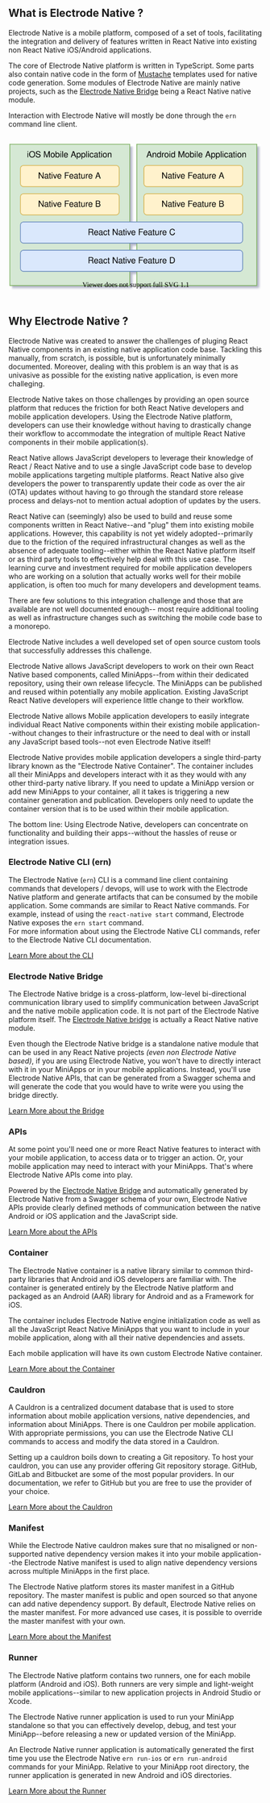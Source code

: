 ## What is Electrode Native ?

Electrode Native is a mobile platform, composed of a set of tools, facilitating the integration and delivery of features written in React Native into existing non React Native iOS/Android applications.

The core of Electrode Native platform is written in TypeScript. Some parts also contain native code in the form of [Mustache](https://mustache.github.io/) templates used for native code generation. Some modules of Electrode Native are mainly native projects, such as the [Electrode Native Bridge] being a React Native native module.

Interaction with Electrode Native will mostly be done through the `ern` command line client.

<br>
<center>
<img src="../images/sharing.svg" width="500">
</center>
<br>

## Why Electrode Native ?

Electrode Native was created to answer the challenges of pluging React Native components in an existing native application code base. Tackling this manually, from scratch, is possible, but is unfortunately minimally documented. Moreover, dealing with this problem is an way that is as univasive as possible for the existing native application, is even more challeging.

Electrode Native takes on those challenges by providing an open source platform that reduces the friction for both React Native developers and mobile application developers. Using the Electrode Native platform, developers can use their knowledge without having to drastically change their workflow to accommodate the integration of multiple React Native components in their mobile application(s).

React Native allows JavaScript developers to leverage their knowledge of React / React Native and to use a single JavaScript code base to develop mobile applications targeting multiple platforms. React Native also give developers the power to transparently update their code as over the air (OTA) updates without having to go through the standard store release process and delays-not to mention actual adoption of updates by the users.

React Native can (seemingly) also be used to build and reuse some components written in React Native--and "plug" them into existing mobile applications. However, this capability is not yet widely adopted--primarily due to the friction of the required infrastructural changes as well as the absence of adequate tooling--either within the React Native platform itself or as third party tools to effectively help deal with this use case.
The learning curve and investment required for mobile application developers who are working on a solution that actually works well for their mobile application, is often too much for many developers and development teams.

There are few solutions to this integration challenge and those that are available are not well documented enough-- most require additional tooling as well as infrastructure changes such as switching the mobile code base to a monorepo.

Electrode Native includes a well developed set of open source custom tools that successfully addresses this challenge.

Electrode Native allows JavaScript developers to work on their own React Native based components, called MiniApps--from within their dedicated repository, using their own release lifecycle. The MiniApps can be published and reused within potentially any mobile application. Existing JavaScript React Native developers will experience little change to their workflow.

Electrode Native allows Mobile application developers to easily integrate individual React Native components within their existing mobile application--without changes to their infrastructure or the need to deal with or install any JavaScript based tools--not even Electrode Native itself!

Electrode Native provides mobile application developers a single third-party library known as the "Electrode Native Container". The container includes all their MiniApps and developers interact with it as they would with any other third-party native library. If you need to update a MiniApp version or add new MiniApps to your container, all it takes is triggering a new container generation and publication. Developers only need to update the container version that is to be used within their mobile application.

The bottom line: Using Electrode Native, developers can concentrate on functionality and building their apps--without the hassles of reuse or integration issues.

### Electrode Native CLI (ern)

The Electrode Native (`ern`) CLI is a command line client containing commands that developers / devops, will use to work with the Electrode Native platform and generate artifacts that can be consumed by the mobile application. Some commands are similar to React Native commands. For example, instead of using the `react-native start` command, Electrode Native exposes the `ern start` command.\
For more information about using the Electrode Native CLI commands, refer to the Electrode Native CLI documentation.

[Learn More about the CLI](../platform-parts/cli/index.md)

### Electrode Native Bridge

The Electrode Native bridge is a cross-platform, low-level bi-directional communication library used to simplify communication between JavaScript and the native mobile application code. It is not part of the Electrode Native platform itself. The [Electrode Native bridge] is actually a React Native native module.

Even though the Electrode Native bridge is a standalone native module that can be used in any React Native projects _(even non Electrode Native based)_, if you are using Electrode Native, you won't have to directly interact with it in your MiniApps or in your mobile applications. Instead, you'll use Electrode Native APIs, that can be generated from a Swagger schema and will generate the code that you would have to write were you using the bridge directly.

[Learn More about the Bridge](../platform-parts/bridge/index.md)

### APIs

At some point you'll need one or more React Native features to interact with your mobile application, to access data or to trigger an action. Or, your mobile application may need to interact with your MiniApps. That's where Electrode Native APIs come into play.

Powered by the [Electrode Native Bridge] and automatically generated by Electrode Native from a Swagger schema of your own, Electrode Native APIs provide clearly defined methods of communication between the native Android or iOS application and the JavaScript side.

[Learn More about the APIs](../platform-parts/apis/index.md)

### Container

The Electrode Native container is a native library similar to common third-party libraries that Android and iOS developers are familiar with. The container is generated entirely by the Electrode Native platform and packaged as an Android (AAR) library for Android and as a Framework for iOS.

The container includes Electrode Native engine initialization code as well as all the JavaScript React Native MiniApps that you want to include in your mobile application, along with all their native dependencies and assets.

Each mobile application will have its own custom Electrode Native container.

[Learn More about the Container](../platform-parts/container/index.md)

### Cauldron

A Cauldron is a centralized document database that is used to store information about mobile application versions, native dependencies, and information about MiniApps. There is one Cauldron per mobile application. With appropriate permissions, you can use the Electrode Native CLI commands to access and modify the data stored in a Cauldron.

Setting up a cauldron boils down to creating a Git repository. To host your cauldron, you can use any provider offering Git repository storage. GitHub, GitLab and Bitbucket are some of the most popular providers. In our documentation, we refer to GitHub but you are free to use the provider of your choice.

[Learn More about the Cauldron](../platform-parts/cauldron/index.md)

### Manifest

While the Electrode Native cauldron makes sure that no misaligned or non-supported native dependency version makes it into your mobile application--the Electrode Native manifest is used to align native dependency versions across multiple MiniApps in the first place.

The Electrode Native platform stores its master manifest in a GitHub repository. The master manifest is public and open sourced so that anyone can add native dependency support. By default, Electrode Native relies on the master manifest. For more advanced use cases, it is possible to override the master manifest with your own.

[Learn More about the Manifest](../platform-parts/manifest/index.md)

### Runner

The Electrode Native platform contains two runners, one for each mobile platform (Android and iOS). Both runners are very simple and light-weight mobile applications--similar to new application projects in Android Studio or Xcode.

The Electrode Native runner application is used to run your MiniApp standalone so that you can effectively develop, debug, and test your MiniApp--before releasing a new or updated version of the MiniApp.

An Electrode Native runner application is automatically generated the first time you use the Electrode Native `ern run-ios` or `ern run-android` commands for your MiniApp. Relative to your MiniApp root directory, the runner application is generated in new Android and iOS directories.

[Learn More about the Runner](../platform-parts/runner/index.md)

[electrode native bridge]: https://github.com/electrode-io/react-native-electrode-bridge
